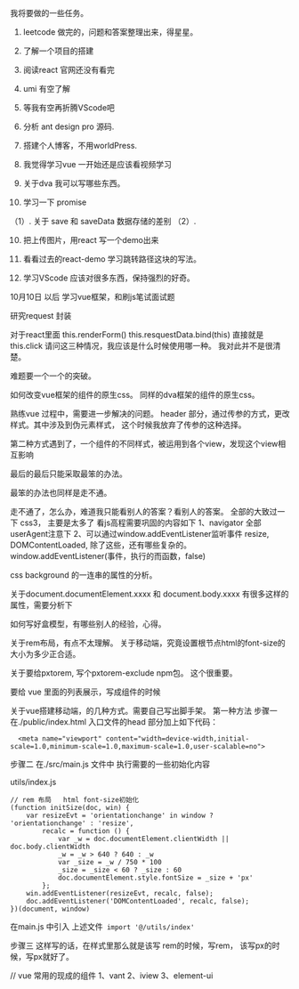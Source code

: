 我将要做的一些任务。
1. leetcode 做完的，问题和答案整理出来，得星星。
2. 了解一个项目的搭建
3. 阅读react 官网还没有看完
4. umi 有空了解
5. 等我有空再折腾VScode吧
6. 分析 ant design pro 源码.
7. 搭建个人博客，不用worldPress.
8. 我觉得学习vue  一开始还是应该看视频学习
9. 关于dva  我可以写哪些东西。

10. 学习一下 promise 

（1）. 关于 save 和 saveData  数据存储的差别
（2）.

10. 把上传图片，用react 写一个demo出来

11. 看看过去的react-demo 学习跳转路径这块的写法。
9. 学习VScode 应该对很多东西，保持强烈的好奇。

10月10日 以后
学习vue框架，和刷js笔试面试题

研究request 封装

对于react里面
this.renderForm()
this.resquestData.bind(this)
直接就是this.click
请问这三种情况，我应该是什么时候使用哪一种。
我对此并不是很清楚。

难题要一个一个的突破。

如何改变vue框架的组件的原生css。
同样的dva框架的组件的原生css。


熟练vue 过程中，需要进一步解决的问题。
header 部分，通过传参的方式，更改样式。其中涉及到伪元素样式，
这个时候我放弃了传参的这种选择。

第二种方式遇到了，一个组件的不同样式，被运用到各个view，发现这个view相互影响

最后的最后只能采取最笨的办法。

最笨的办法也同样是走不通。

走不通了，怎么办，难道我只能看别人的答案？看别人的答案。
全部的大致过一下 css3， 主要是太多了
看js高程需要巩固的内容如下
1、navigator 全部  userAgent注意下
2、可以通过window.addEventListener监听事件
resize, DOMContentLoaded, 除了这些，还有哪些复杂的。
window.addEventListener(事件，执行的而函数，false)


css background 的一连串的属性的分析。

关于document.documentElement.xxxx 和 document.body.xxxx
有很多这样的属性，需要分析下

如何写好盒模型，有哪些别人的经验，心得。


关于rem布局，有点不太理解。
关于移动端，究竟设置根节点html的font-size的大小为多少正合适。

关于要给pxtorem, 写个pxtorem-exclude npm包。  这个很重要。

要给 vue 里面的列表展示，写成组件的时候


关于vue搭建移动端，的几种方式。需要自己写出脚手架。
第一种方法
步骤一
在./public/index.html 入口文件的head 部分加上如下代码：
```
  <meta name="viewport" content="width=device-width,initial-scale=1.0,minimum-scale=1.0,maximum-scale=1.0,user-scalable=no">
```

步骤二
在./src/main.js 文件中 执行需要的一些初始化内容

utils/index.js
```
// rem 布局   html font-size初始化
(function initSize(doc, win) {
    var resizeEvt = 'orientationchange' in window ? 'orientationchange' : 'resize',
        recalc = function () {
            var _w = doc.documentElement.clientWidth || doc.body.clientWidth
            _w = _w > 640 ? 640 : _w
            var _size = _w / 750 * 100
            _size = _size < 60 ? _size : 60
            doc.documentElement.style.fontSize = _size + 'px'
        };
    win.addEventListener(resizeEvt, recalc, false);
    doc.addEventListener('DOMContentLoaded', recalc, false);
})(document, window)
```
在main.js 中引入 上述文件` import '@/utils/index'`

步骤三
这样写的话，在样式里那么就是该写 rem的时候，写rem， 该写px的时候，写px就好了。


// vue 常用的现成的组件
1、vant
2、iview
3、element-ui


